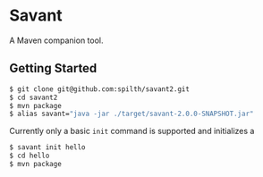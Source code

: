 # Savant

A Maven companion tool.

## Getting Started

```bash
$ git clone git@github.com:spilth/savant2.git
$ cd savant2
$ mvn package
$ alias savant="java -jar ./target/savant-2.0.0-SNAPSHOT.jar"
```

Currently only a basic `init` command is supported and initializes a 

```bash
$ savant init hello
$ cd hello
$ mvn package 
```
